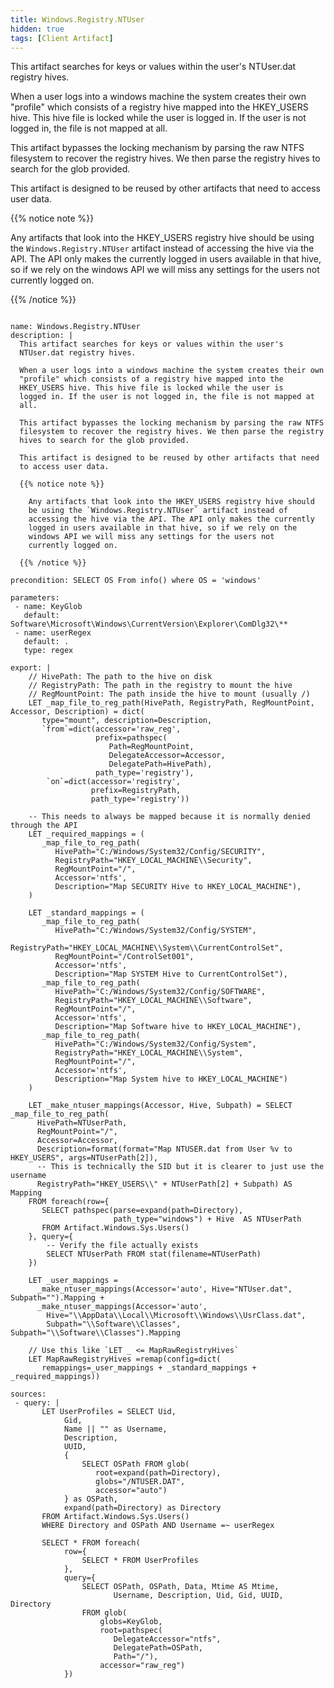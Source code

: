 ```yaml
---
title: Windows.Registry.NTUser
hidden: true
tags: [Client Artifact]
---
```


This artifact searches for keys or values within the user's
NTUser.dat registry hives.

When a user logs into a windows machine the system creates their own
"profile" which consists of a registry hive mapped into the
HKEY_USERS hive. This hive file is locked while the user is
logged in. If the user is not logged in, the file is not mapped at
all.

This artifact bypasses the locking mechanism by parsing the raw NTFS
filesystem to recover the registry hives. We then parse the registry
hives to search for the glob provided.

This artifact is designed to be reused by other artifacts that need
to access user data.

{{% notice note %}}

  Any artifacts that look into the HKEY_USERS registry hive should
  be using the `Windows.Registry.NTUser` artifact instead of
  accessing the hive via the API. The API only makes the currently
  logged in users available in that hive, so if we rely on the
  windows API we will miss any settings for the users not
  currently logged on.

{{% /notice %}}


<pre><code class="language-yaml">
name: Windows.Registry.NTUser
description: |
  This artifact searches for keys or values within the user's
  NTUser.dat registry hives.

  When a user logs into a windows machine the system creates their own
  "profile" which consists of a registry hive mapped into the
  HKEY_USERS hive. This hive file is locked while the user is
  logged in. If the user is not logged in, the file is not mapped at
  all.

  This artifact bypasses the locking mechanism by parsing the raw NTFS
  filesystem to recover the registry hives. We then parse the registry
  hives to search for the glob provided.

  This artifact is designed to be reused by other artifacts that need
  to access user data.

  {{% notice note %}}

    Any artifacts that look into the HKEY_USERS registry hive should
    be using the `Windows.Registry.NTUser` artifact instead of
    accessing the hive via the API. The API only makes the currently
    logged in users available in that hive, so if we rely on the
    windows API we will miss any settings for the users not
    currently logged on.

  {{% /notice %}}

precondition: SELECT OS From info() where OS = 'windows'

parameters:
 - name: KeyGlob
   default: Software\Microsoft\Windows\CurrentVersion\Explorer\ComDlg32\**
 - name: userRegex
   default: .
   type: regex

export: |
    // HivePath: The path to the hive on disk
    // RegistryPath: The path in the registry to mount the hive
    // RegMountPoint: The path inside the hive to mount (usually /)
    LET _map_file_to_reg_path(HivePath, RegistryPath, RegMountPoint, Accessor, Description) = dict(
       type="mount", description=Description,
       `from`=dict(accessor='raw_reg',
                   prefix=pathspec(
                      Path=RegMountPoint,
                      DelegateAccessor=Accessor,
                      DelegatePath=HivePath),
                   path_type='registry'),
        `on`=dict(accessor='registry',
                  prefix=RegistryPath,
                  path_type='registry'))

    -- This needs to always be mapped because it is normally denied through the API
    LET _required_mappings = (
       _map_file_to_reg_path(
          HivePath="C:/Windows/System32/Config/SECURITY",
          RegistryPath="HKEY_LOCAL_MACHINE\\Security",
          RegMountPoint="/",
          Accessor='ntfs',
          Description="Map SECURITY Hive to HKEY_LOCAL_MACHINE"),
    )

    LET _standard_mappings = (
       _map_file_to_reg_path(
          HivePath="C:/Windows/System32/Config/SYSTEM",
          RegistryPath="HKEY_LOCAL_MACHINE\\System\\CurrentControlSet",
          RegMountPoint="/ControlSet001",
          Accessor='ntfs',
          Description="Map SYSTEM Hive to CurrentControlSet"),
       _map_file_to_reg_path(
          HivePath="C:/Windows/System32/Config/SOFTWARE",
          RegistryPath="HKEY_LOCAL_MACHINE\\Software",
          RegMountPoint="/",
          Accessor='ntfs',
          Description="Map Software hive to HKEY_LOCAL_MACHINE"),
       _map_file_to_reg_path(
          HivePath="C:/Windows/System32/Config/System",
          RegistryPath="HKEY_LOCAL_MACHINE\\System",
          RegMountPoint="/",
          Accessor='ntfs',
          Description="Map System hive to HKEY_LOCAL_MACHINE")
    )

    LET _make_ntuser_mappings(Accessor, Hive, Subpath) = SELECT _map_file_to_reg_path(
      HivePath=NTUserPath,
      RegMountPoint="/",
      Accessor=Accessor,
      Description=format(format="Map NTUSER.dat from User %v to HKEY_USERS", args=NTUserPath[2]),
      -- This is technically the SID but it is clearer to just use the username
      RegistryPath="HKEY_USERS\\" + NTUserPath[2] + Subpath) AS Mapping
    FROM foreach(row={
       SELECT pathspec(parse=expand(path=Directory),
                       path_type="windows") + Hive  AS NTUserPath
       FROM Artifact.Windows.Sys.Users()
    }, query={
        -- Verify the file actually exists
        SELECT NTUserPath FROM stat(filename=NTUserPath)
    })

    LET _user_mappings =
      _make_ntuser_mappings(Accessor='auto', Hive="NTUser.dat", Subpath="").Mapping +
      _make_ntuser_mappings(Accessor='auto',
        Hive="\\AppData\\Local\\Microsoft\\Windows\\UsrClass.dat",
        Subpath="\\Software\\Classes", Subpath="\\Software\\Classes").Mapping

    // Use this like `LET _ &lt;= MapRawRegistryHives`
    LET MapRawRegistryHives =remap(config=dict(
       remappings=_user_mappings + _standard_mappings + _required_mappings))

sources:
 - query: |
       LET UserProfiles = SELECT Uid,
            Gid,
            Name || "" as Username,
            Description,
            UUID,
            {
                SELECT OSPath FROM glob(
                   root=expand(path=Directory),
                   globs="/NTUSER.DAT",
                   accessor="auto")
            } as OSPath,
            expand(path=Directory) as Directory
       FROM Artifact.Windows.Sys.Users()
       WHERE Directory and OSPath AND Username =~ userRegex

       SELECT * FROM foreach(
            row={
                SELECT * FROM UserProfiles
            },
            query={
                SELECT OSPath, OSPath, Data, Mtime AS Mtime,
                       Username, Description, Uid, Gid, UUID, Directory
                FROM glob(
                    globs=KeyGlob,
                    root=pathspec(
                       DelegateAccessor="ntfs",
                       DelegatePath=OSPath,
                       Path="/"),
                    accessor="raw_reg")
            })

</code></pre>

